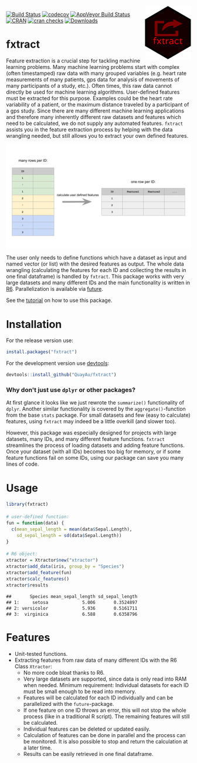 
<img align="right" src="https://raw.githubusercontent.com/quayau/fxtract/master/man/figures/hexagon.svg?sanitize=true" width="125px">

[![Build Status](https://travis-ci.org/QuayAu/fxtract.svg?branch=master)](https://travis-ci.org/QuayAu/fxtract) [![codecov](https://codecov.io/gh/QuayAu/fxtract/branch/master/graph/badge.svg)](https://codecov.io/gh/QuayAu/fxtract) [![AppVeyor Build Status](https://ci.appveyor.com/api/projects/status/github/QuayAu/fxtract?branch=master&svg=true)](https://ci.appveyor.com/project/QuayAu/fxtract) [![CRAN](https://www.r-pkg.org/badges/version/fxtract)](https://cran.r-project.org/package=fxtract) [![cran checks](https://cranchecks.info/badges/worst/fxtract)](https://cran.r-project.org/web/checks/check_results_fxtract.html) [![Downloads](http://cranlogs.r-pkg.org/badges/grand-total/fxtract)](https://cran.rstudio.com/web/packages/fxtract/index.html)

fxtract
=======

Feature extraction is a crucial step for tackling machine learning problems. Many machine learning problems start with complex (often timestamped) raw data with many grouped variables (e.g. heart rate measurements of many patients, gps data for analysis of movements of many participants of a study, etc.). Often times, this raw data cannot directly be used for machine learning algorithms. User-defined features must be extracted for this purpose. Examples could be the heart rate variability of a patient, or the maximum distance traveled by a participant of a gps study. Since there are many different machine learning applications and therefore many inherently different raw datasets and features which need to be calculated, we do not supply any automated features. `fxtract` assists you in the feature extraction process by helping with the data wrangling needed, but still allows you to extract your own defined features.

![](man/figures/fxtract_main.svg)

The user only needs to define functions which have a dataset as input and named vector (or list) with the desired features as output. The whole data wrangling (calculating the features for each ID and collecting the results in one final dataframe) is handled by `fxtract`. This package works with very large datasets and many different IDs and the main functionality is written in [R6](https://r6.r-lib.org/articles/Introduction.html). Parallelization is available via [future](https://cran.r-project.org/web/packages/future/index.html).

See the [tutorial](https://quayau.github.io/fxtract/) on how to use this package.

Installation
============

For the release version use:

``` r
install.packages("fxtract")
```

For the development version use [devtools](https://cran.r-project.org/package=devtools):

``` r
devtools::install_github("QuayAu/fxtract")
```

### Why don't just use `dplyr` or other packages?

At first glance it looks like we just rewrote the `summarize()` functionality of `dplyr`. Another similar functionality is covered by the `aggregate()`-function from the base `stats` package. For small datasets and few (easy to calculate) features, using `fxtract` may indeed be a little overkill (and slower too).

However, this package was especially designed for projects with large datasets, many IDs, and many different feature functions. `fxtract` streamlines the process of loading datasets and adding feature functions. Once your dataset (with all IDs) becomes too big for memory, or if some feature functions fail on some IDs, using our package can save you many lines of code.

Usage
=====

``` r
library(fxtract)

# user-defined function:
fun = function(data) {
  c(mean_sepal_length = mean(data$Sepal.Length),
    sd_sepal_length = sd(data$Sepal.Length))
}

# R6 object:
xtractor = Xtractor$new("xtractor")
xtractor$add_data(iris, group_by = "Species")
xtractor$add_feature(fun)
xtractor$calc_features()
xtractor$results
```

    ##       Species mean_sepal_length sd_sepal_length
    ## 1:     setosa             5.006       0.3524897
    ## 2: versicolor             5.936       0.5161711
    ## 3:  virginica             6.588       0.6358796

Features
========

-   Unit-tested functions.
-   Extracting features from raw data of many different IDs with the R6 Class `Xtractor`:
    -   No more code bloat thanks to R6.
    -   Very large datasets are supported, since data is only read into RAM when needed. Minimum requirement: Individual datasets for each ID must be small enough to be read into memory.
    -   Features will be calculated for each ID individually and can be parallelized with the `future`-package.
    -   If one feature on one ID throws an error, this will not stop the whole process (like in a traditional R script). The remaining features will still be calculated.
    -   Individual features can be deleted or updated easily.
    -   Calculation of features can be done in parallel and the process can be monitored. It is also possible to stop and return the calculation at a later time.
    -   Results can be easily retrieved in one final dataframe.

